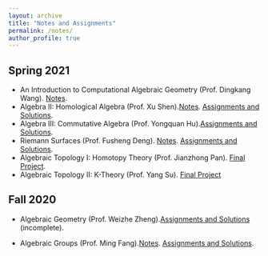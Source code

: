 ```yaml
---
layout: archive
title: "Notes and Assignments"
permalink: /notes/
author_profile: true
---
```



<!--{% include base_path %}



{% for post in site.notes %}
  {% include archive-single.html %}
{% endfor %}-->


## Spring 2021

* An Introduction to Computational Algebraic Geometry (Prof. Dingkang Wang). [Notes](https://triangdrie.github.io/files/comput_ag_notes.pdf). 
* Algebra II: Homological Algebra (Prof. Xu Shen).[Notes](https://triangdrie.github.io/files/homol_alg_notes.pdf). [Assignments and Solutions](https://triangdrie.github.io/files/homol_alg_assign.pdf).
* Algebra III: Commutative Algebra (Prof. Yongquan Hu).[Assignments and Solutions](https://triangdrie.github.io/files/com_alg_assign.pdf).
* Riemann Surfaces (Prof. Fusheng Deng). [Notes](https://triangdrie.github.io/files/riemann_surfaces_notes.pdf). [Assignments and Solutions](https://triangdrie.github.io/files/riemann_surfaces_assigns.pdf).
* Algebraic Topology I: Homotopy Theory (Prof. Jianzhong Pan). [Final Project](https://triangdrie.github.io/files/diffeo_groups.pdf).
* Algebraic Topology II: K-Theory (Prof. Yang Su). [Final Project](https://triangdrie.github.io/files/swans_thm.pdf)







## Fall 2020
* Algebraic Geometry (Prof. Weizhe Zheng).[Assignments and Solutions](https://triangdrie.github.io/files/ag_assign.pdf) (incomplete). 

* Algebraic Groups (Prof. Ming Fang).[Notes](https://triangdrie.github.io/files/lie_notes.pdf). [Assignments and Solutions](https://triangdrie.github.io/files/lie_assign.pdf).


